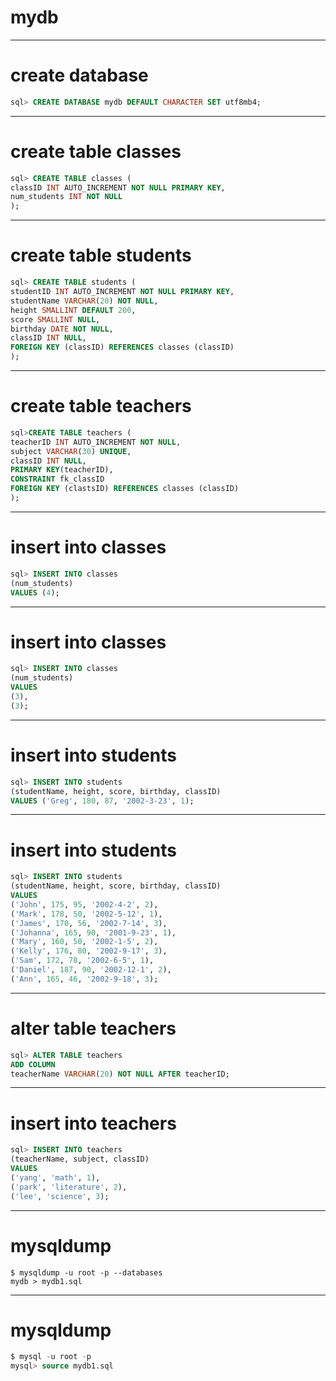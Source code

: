 # mydb
---
# create database
```sql
sql> CREATE DATABASE mydb DEFAULT CHARACTER SET utf8mb4;
```
---
# create table classes
```sql
sql> CREATE TABLE classes (
classID INT AUTO_INCREMENT NOT NULL PRIMARY KEY, 
num_students INT NOT NULL
);
```
---
# create table students
```sql
sql> CREATE TABLE students (
studentID INT AUTO_INCREMENT NOT NULL PRIMARY KEY,
studentName VARCHAR(20) NOT NULL,
height SMALLINT DEFAULT 200,
score SMALLINT NULL,
birthday DATE NOT NULL,
classID INT NULL,
FOREIGN KEY (classID) REFERENCES classes (classID)
);
```
---
# create table teachers
```sql
sql>CREATE TABLE teachers (
teacherID INT AUTO_INCREMENT NOT NULL,
subject VARCHAR(30) UNIQUE,
classID INT NULL,
PRIMARY KEY(teacherID),
CONSTRAINT fk_classID
FOREIGN KEY (clastsID) REFERENCES classes (classID)
);
```
---
# insert into classes
```sql
sql> INSERT INTO classes 
(num_students)
VALUES (4);

```
---
# insert into classes
```sql
sql> INSERT INTO classes
(num_students)
VALUES 
(3),
(3);
```
---
# insert into students
```sql
sql> INSERT INTO students
(studentName, height, score, birthday, classID)
VALUES ('Greg', 180, 87, '2002-3-23', 1);
```
---
# insert into students
```sql
sql> INSERT INTO students
(studentName, height, score, birthday, classID)
VALUES
('John', 175, 95, '2002-4-2', 2),
('Mark', 178, 50, '2002-5-12', 1),
('James', 170, 56, '2002-7-14', 3),
('Johanna', 165, 90, '2001-9-23', 1),
('Mary', 160, 50, '2002-1-5', 2),
('Kelly', 176, 80, '2002-9-17', 3),
('Sam', 172, 78, '2002-6-5', 1),
('Daniel', 187, 90, '2002-12-1', 2),
('Ann', 165, 46, '2002-9-18', 3);

```
---
# alter table teachers
```sql
sql> ALTER TABLE teachers 
ADD COLUMN
teacherName VARCHAR(20) NOT NULL AFTER teacherID;
```
---
# insert into teachers
```sql
sql> INSERT INTO teachers
(teacherName, subject, classID)
VALUES
('yang', 'math', 1),
('park', 'literature', 2),
('lee', 'science', 3);
```
---
# mysqldump
```
$ mysqldump -u root -p --databases 
mydb > mydb1.sql
```
---
# mysqldump
```sql
$ mysql -u root -p
mysql> source mydb1.sql 
```